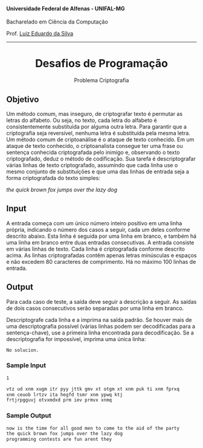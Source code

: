 #### Universidade Federal de Alfenas - UNIFAL-MG
Bacharelado em Ciência da Computação

Prof. [Luiz Eduardo da Silva](https://github.com/luizedsilva)

<hr>
<div align="center">
<h1>Desafios de Programação</h1>
    <p>Problema Criptografia</p>
</div>

## Objetivo

Um método comum, mas inseguro, de criptografar texto é permutar as letras do alfabeto. Ou seja,
no texto, cada letra do alfabeto é consistentemente substituída por alguma outra letra. Para garantir
que a criptografia seja reversível, nenhuma letra é substituída pela mesma letra.
Um método comum de criptoanálise é o ataque de texto conhecido. Em um ataque de texto conhecido, o
criptoanalista consegue ter uma frase ou sentença conhecida criptografada pelo inimigo e, observando
o texto criptografado, deduz o método de codificação.
Sua tarefa é descriptografar várias linhas de texto criptografado, assumindo que cada linha use o mesmo conjunto de
substituições e que uma das linhas de entrada seja a forma criptografada do texto simples:

<i>the quick brown fox jumps over the lazy dog</i>

## Input

A entrada começa com um único número inteiro positivo em uma linha própria, indicando o número
dos casos a seguir, cada um deles conforme descrito abaixo. Esta linha é seguida por uma linha em branco,
e também há uma linha em branco entre duas entradas consecutivas.
A entrada consiste em várias linhas de texto. Cada linha é criptografada conforme descrito acima. 
As linhas criptografadas contêm apenas letras minúsculas e espaços e não excedem 80 caracteres de comprimento. Há no máximo 100 linhas de entrada.

## Output 

Para cada caso de teste, a saída deve seguir a descrição a seguir. As saídas de dois casos consecutivos serão separadas por uma linha em branco.

Descriptografe cada linha e a imprima na saída padrão. Se houver mais de uma descriptografia possível
(várias linhas podem ser decodificadas para a sentença-chave), use a primeira linha encontrada para decodificação.
Se a descriptografia for impossível, imprima uma única linha:

```bash
No solucion.
```

### Sample Input

```bash
1

vtz ud xnm xugm itr pyy jttk gmv xt otgm xt xnm puk ti xnm fprxq
xnm ceuob lrtzv ita hegfd tsmr xnm ypwq ktj
frtjrpgguvj otvxmdxd prm iev prmvx xnmq
```

### Sample Output

```bash
now is the time for all good men to come to the aid of the party
the quick brown fox jumps over the lazy dog
programming contests are fun arent they
```
